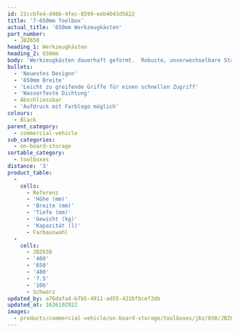 ```yaml
---
id: 21ccbfe4-d46b-4fec-8599-eeb4043d5622
title: '7-650mm Toolbox'
actual_title: '650mm Werkzeugkästen'
part_number:
  - JBZ650
heading_1: Werkzeugkästen
heading_2: 650mm
body: 'Werkzeugkästen dauerhaft geformt.  Robuste, unverwechselbare Staukästen für Nutzfahrzeuge in verschiedenen Grössen.'
bullets:
  - 'Neuestes Designn'
  - '650mm Breite'
  - 'Leicht zu greifende Griffe für einen schnellen Zugriff'
  - 'Wasserfeste Dichtung'
  - Abschliessbar
  - 'Aufdruck mit Farblogo möglich'
colours:
  - Black
parent_category:
  - commercial-vehicle
sub_categories:
  - on-board-storage
sortable_category:
  - toolboxes
distance: '3'
product_table:
  -
    cells:
      - Referenz
      - 'Höhe (mm)'
      - 'Breite (mm)'
      - 'Tiefe (mm)'
      - 'Gewicht (kg)'
      - 'Kapazität (l)'
      - Farbauswahl
  -
    cells:
      - JBZ650
      - '460'
      - '650'
      - '480'
      - '7.5'
      - '106'
      - Schwarz
updated_by: a76dafa4-b7b5-4911-ad55-421bfbcef2db
updated_at: 1636102922
images:
  - products/commercial-vehicle/on-board-storage/toolboxes/jbz/650/JBZ650.png
---
```

